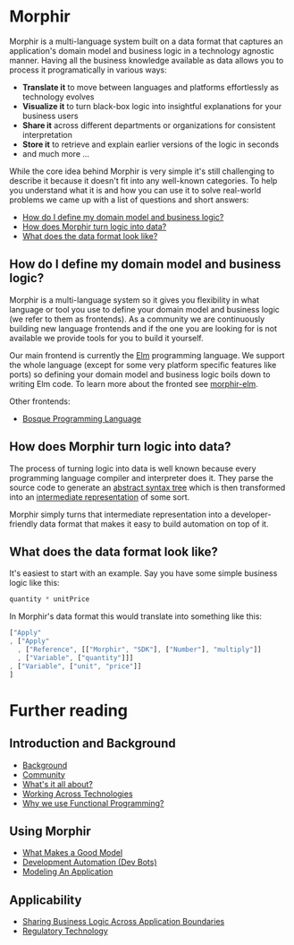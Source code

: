 # Morphir

Morphir is a multi-language system built on a data format that captures an application's domain model and business logic in a technology agnostic manner. Having all the business knowledge available as data allows you to process it programatically in various ways:

- **Translate it** to move between languages and platforms effortlessly as technology evolves
- **Visualize it** to turn black-box logic into insightful explanations for your business users
- **Share it** across different departments or organizations for consistent interpretation
- **Store it** to retrieve and explain earlier versions of the logic in seconds
- and much more ...

While the core idea behind Morphir is very simple it's still challenging to describe it because it doesn't fit into any well-known categories. To help you understand what it is and how you can use it to solve real-world problems we came up with a list of questions and short answers:

- [How do I define my domain model and business logic?](#how-do-I-define-my-domain-model-and-business-logic)
- [How does Morphir turn logic into data?](#how-does-morphir-turn-logic-into-data)
- [What does the data format look like?](#what-does-the-data-format-look-like)


## How do I define my domain model and business logic?

Morphir is a multi-language system so it gives you flexibility in what language or tool you use to define your domain model and business logic (we refer to them as frontends). As a community we are continuously building new language frontends and if the one you are looking for is not available we provide tools for you to build it yourself.

Our main frontend is currently the [Elm](https://elm-lang.org/) programming language. We support the whole language (except for some very platform specific features like ports) so defining your domain model and business logic boils down to writing Elm code. To learn more about the fronted see [morphir-elm](https://github.com/Morgan-Stanley/morphir-elm).

Other frontends:

- [Bosque Programming Language](https://github.com/Morgan-Stanley/morphir-bosque)

## How does Morphir turn logic into data?

The process of turning logic into data is well known because every programming language compiler and interpreter does it. They parse the source code to generate an [abstract syntax tree](https://en.wikipedia.org/wiki/Abstract_syntax_tree) which is then transformed into an [intermediate representation](https://en.wikipedia.org/wiki/Intermediate_representation) of some sort.

Morphir simply turns that intermediate representation into a developer-friendly data format that makes it easy to build automation on top of it.

## What does the data format look like?

It's easiest to start with an example. Say you have some simple business logic like this:

```javascript
quantity * unitPrice
```

In Morphir's data format this would translate into something like this:

```javascript
["Apply"
, ["Apply"
  , ["Reference", [["Morphir", "SDK"], ["Number"], "multiply"]]
  , ["Variable", ["quantity"]]]
, ["Variable", ["unit", "price"]]
]
```

# Further reading

## Introduction and Background
* [Background](background)
* [Community](morphir_community)
* [What's it all about?](whats_it_about)
* [Working Across Technologies](work_across_languages_and_platforms)
* [Why we use Functional Programming?](why_functional_programming)

## Using Morphir
* [What Makes a Good Model](what-makes-a-good-domain-model)
* [Development Automation (Dev Bots)](dev_bots)
* [Modeling An Application](application_modeling)

## Applicability
* [Sharing Business Logic Across Application Boundaries](shared_logic_modeling)
* [Regulatory Technology](regtech_modeling)